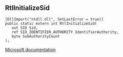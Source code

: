 ## RtlInitializeSid

```
[DllImport("ntdll.dll", SetLastError = true)]
public static extern int RtlInitializeSid(
   out SID Sid,
   ref SID_IDENTIFIER_AUTHORITY IdentifierAuthority,
   byte SubAuthorityCount
);
```

[Microsoft documentation](https://docs.microsoft.com/en-us/windows/win32/api/ntsecapi/nf-ntsecapi-rtlinitializesid)

